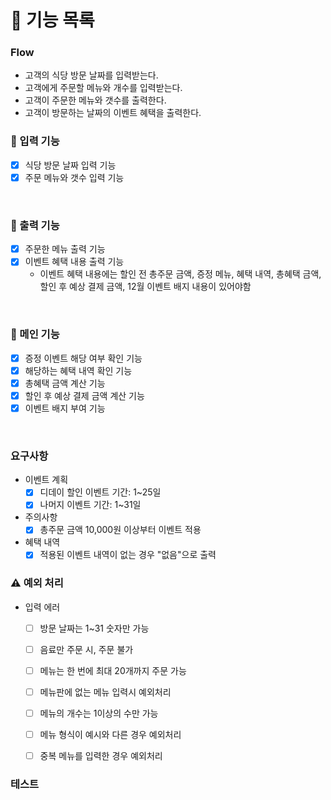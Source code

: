 # 📝 기능 목록

### Flow
- 고객의 식당 방문 날짜를 입력받는다.
- 고객에게 주문할 메뉴와 개수를 입력받는다.
- 고객이 주문한 메뉴와 갯수를 출력한다.
- 고객이 방문하는 날짜의 이벤트 혜택을 출력한다.

### 🔨 입력 기능
- [x] 식당 방문 날짜 입력 기능
- [x] 주문 메뉴와 갯수 입력 기능
<br>

### 🔨 출력 기능
- [x] 주문한 메뉴 출력 기능
- [x] 이벤트 혜택 내용 출력 기능
  - 이벤트 혜택 내용에는 할인 전 총주문 금액, 증정 메뉴, 혜택 내역, 총혜택 금액, 할인 후 예상 결제 금액, 12월 이벤트 배지 내용이 있어야함
<br>


### 🔨 메인 기능
- [x] 증정 이벤트 해당 여부 확인 기능
- [x] 해당하는 혜택 내역 확인 기능
- [x] 총혜택 금액 계산 기능
- [x] 할인 후 예상 결제 금액 계산 기능
- [x] 이벤트 배지 부여 기능
<br>

### 요구사항
- 이벤트 계획
  - [x] 디데이 할인 이벤트 기간: 1~25일
  - [x] 나머지 이벤트 기간: 1~31일

- 주의사항
  - [x] 총주문 금액 10,000원 이상부터 이벤트 적용

- 혜택 내역
  - [x] 적용된 이벤트 내역이 없는 경우 "없음"으로 출력

### ⚠️ 예외 처리
- 입력 에러
  - [ ] 방문 날짜는 1~31 숫자만 가능
  - [ ] 음료만 주문 시, 주문 불가
  - [ ] 메뉴는 한 번에 최대 20개까지 주문 가능
  - [ ] 메뉴판에 없는 메뉴 입력시 예외처리
  - [ ] 메뉴의 개수는 1이상의 수만 가능
  - [ ] 메뉴 형식이 예시와 다른 경우 예외처리
  - [ ] 중복 메뉴를 입력한 경우 예외처리
  


### 테스트
